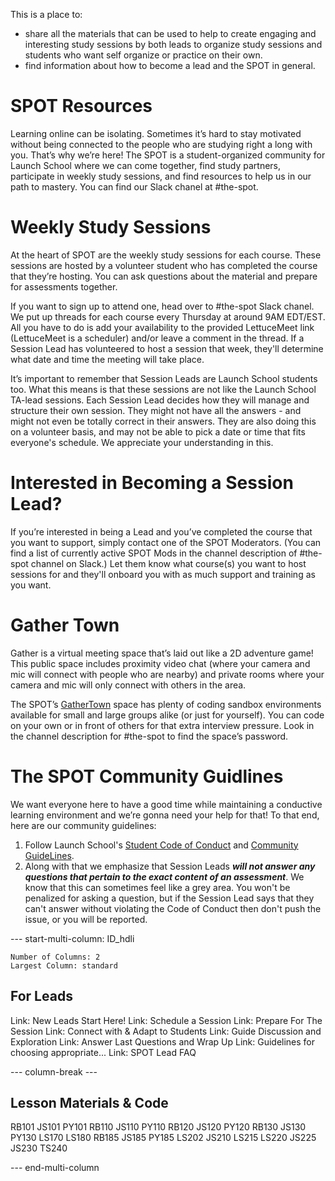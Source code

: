 
This is a place to:
- share all the materials that can be used to help to create engaging and interesting study sessions by both leads to organize study sessions and students who want self organize or practice on their own.
- find information about how to become a lead and the SPOT in general.

# SPOT Resources
Learning online can be isolating. Sometimes it’s hard to stay motivated without being connected to the people who are studying right a long with you. That’s why we’re here! The SPOT is a student-organized community for Launch School where we can come together, find study partners, participate in weekly study sessions, and find resources to help us in our path to mastery. You can find our Slack chanel at #the-spot.

# Weekly Study Sessions
At the heart of SPOT are the weekly study sessions for each course. These sessions are hosted by a volunteer student who has completed the course that they’re hosting. You can ask questions about the material and prepare for assessments together.

If you want to sign up to attend one, head over to #the-spot Slack chanel. We put up threads for each course every Thursday at around 9AM EDT/EST. All you have to do is add your availability to the provided LettuceMeet link (LettuceMeet is a scheduler) and/or leave a comment in the thread. If a Session Lead has volunteered to host a session that week, they'll determine what date and time the meeting will take place.

It’s important to remember that Session Leads are Launch School students too. What this means is that these sessions are not like the Launch School TA-lead sessions. Each Session Lead decides how they will manage and structure their own session. They might not have all the answers - and might not even be totally correct in their answers. They are also doing this on a volunteer basis, and may not be able to pick a date or time that fits everyone's schedule. We appreciate your understanding in this.

# Interested in Becoming a Session Lead?
If you’re interested in being a Lead and you’ve completed the course that you want to support, simply contact one of the SPOT Moderators. (You can find a list of currently active SPOT Mods in the channel description of #the-spot channel on Slack.) Let them know what course(s) you want to host sessions for and they'll onboard you with as much support and training as you want.

# Gather Town
Gather is a virtual meeting space that’s laid out like a 2D adventure game! This public space includes proximity video chat (where your camera and mic will connect with people who are nearby) and private rooms where your camera and mic will only connect with others in the area.

The SPOT’s [GatherTown](https://bit.ly/3vdLlY6) space has plenty of coding sandbox environments available for small and large groups alike (or just for yourself). You can code on your own or in front of others for that extra interview pressure. Look in the channel description for #the-spot to find the space’s password.

# The SPOT Community Guidlines
We want everyone here to have a good time while maintaining a conductive learning environment and we’re gonna need your help for that! To that end, here are our community guidelines:

1. Follow Launch School's [Student Code of Conduct](https://launchschool.com/code_of_conduct) and [Community GuideLines](https://launchschool.com/community_guidelines).
2. Along with that we emphasize that Session Leads _**will not answer any questions that pertain to the exact content of an assessment**_. We know that this can sometimes feel like a grey area. You won't be penalized for asking a question, but if the Session Lead says that they can't answer without violating the Code of Conduct then don't push the issue, or you will be reported.


--- start-multi-column: ID_hdli
```column-settings
Number of Columns: 2
Largest Column: standard
```
## For Leads
Link: New Leads Start Here!
Link: Schedule a Session
Link: Prepare For The Session
Link: Connect with & Adapt to Students
Link: Guide Discussion and Exploration
Link: Answer Last Questions and Wrap Up
Link: Guidelines for choosing appropriate...
Link: SPOT Lead FAQ


--- column-break ---

## Lesson Materials & Code
RB101
JS101
PY101
RB110
JS110
PY110
RB120
JS120
PY120
RB130
JS130
PY130
LS170
LS180
RB185
JS185
PY185
LS202
JS210
LS215
LS220
JS225
JS230
TS240

--- end-multi-column

